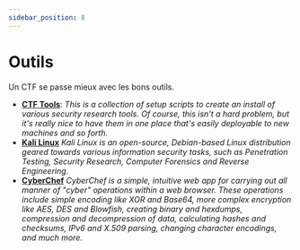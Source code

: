 ```yaml
---
sidebar_position: 8
---
```


# Outils

Un CTF se passe mieux avec les bons outils.

* **[CTF Tools](https://github.com/zardus/ctf-tools)**: *This is a collection of setup scripts to create an install of various security research tools. Of course, this isn't a hard problem, but it's really nice to have them in one place that's easily deployable to new machines and so forth.*
* **[Kali Linux](https://www.kali.org)** *Kali Linux is an open-source, Debian-based Linux distribution geared towards various information security tasks, such as Penetration Testing, Security Research, Computer Forensics and Reverse Engineering.*
* **[CyberChef](https://gchq.github.io/CyberChef/)** *CyberChef is a simple, intuitive web app for carrying out all manner of "cyber" operations within a web browser. These operations include simple encoding like XOR and Base64, more complex encryption like AES, DES and Blowfish, creating binary and hexdumps, compression and decompression of data, calculating hashes and checksums, IPv6 and X.509 parsing, changing character encodings, and much more.*

